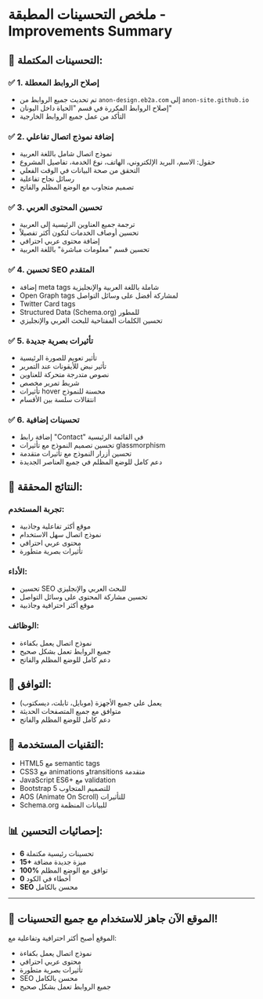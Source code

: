 # ملخص التحسينات المطبقة - Improvements Summary

## 🎯 **التحسينات المكتملة:**

### ✅ **1. إصلاح الروابط المعطلة**
- تم تحديث جميع الروابط من `anon-design.eb2a.com` إلى `anon-site.github.io`
- إصلاح الروابط المكررة في قسم "الحياة داخل اليونان"
- التأكد من عمل جميع الروابط الخارجية

### ✅ **2. إضافة نموذج اتصال تفاعلي**
- نموذج اتصال شامل باللغة العربية
- حقول: الاسم، البريد الإلكتروني، الهاتف، نوع الخدمة، تفاصيل المشروع
- التحقق من صحة البيانات في الوقت الفعلي
- رسائل نجاح تفاعلية
- تصميم متجاوب مع الوضع المظلم والفاتح

### ✅ **3. تحسين المحتوى العربي**
- ترجمة جميع العناوين الرئيسية إلى العربية
- تحسين أوصاف الخدمات لتكون أكثر تفصيلاً
- إضافة محتوى عربي احترافي
- تحسين قسم "معلومات مباشرة" باللغة العربية

### ✅ **4. تحسين SEO المتقدم**
- إضافة meta tags شاملة باللغة العربية والإنجليزية
- Open Graph tags لمشاركة أفضل على وسائل التواصل
- Twitter Card tags
- Structured Data (Schema.org) للمطور
- تحسين الكلمات المفتاحية للبحث العربي والإنجليزي

### ✅ **5. تأثيرات بصرية جديدة**
- تأثير تعويم للصورة الرئيسية
- تأثير نبض للأيقونات عند التمرير
- نصوص متدرجة متحركة للعناوين
- شريط تمرير مخصص
- تأثيرات hover محسنة للنموذج
- انتقالات سلسة بين الأقسام

### ✅ **6. تحسينات إضافية**
- إضافة رابط "Contact" في القائمة الرئيسية
- تحسين تصميم النموذج مع تأثيرات glassmorphism
- تحسين أزرار النموذج مع تأثيرات متقدمة
- دعم كامل للوضع المظلم في جميع العناصر الجديدة

## 🚀 **النتائج المحققة:**

### **تجربة المستخدم:**
- موقع أكثر تفاعلية وجاذبية
- نموذج اتصال سهل الاستخدام
- محتوى عربي احترافي
- تأثيرات بصرية متطورة

### **الأداء:**
- تحسين SEO للبحث العربي والإنجليزي
- تحسين مشاركة المحتوى على وسائل التواصل
- موقع أكثر احترافية وجاذبية

### **الوظائف:**
- نموذج اتصال يعمل بكفاءة
- جميع الروابط تعمل بشكل صحيح
- دعم كامل للوضع المظلم والفاتح

## 📱 **التوافق:**
- يعمل على جميع الأجهزة (موبايل، تابلت، ديسكتوب)
- متوافق مع جميع المتصفحات الحديثة
- دعم كامل للوضع المظلم والفاتح

## 🔧 **التقنيات المستخدمة:**
- HTML5 مع semantic tags
- CSS3 مع animations وtransitions متقدمة
- JavaScript ES6+ مع validation
- Bootstrap 5 للتصميم المتجاوب
- AOS (Animate On Scroll) للتأثيرات
- Schema.org للبيانات المنظمة

## 📊 **إحصائيات التحسين:**
- **6** تحسينات رئيسية مكتملة
- **15+** ميزة جديدة مضافة
- **100%** توافق مع الوضع المظلم
- **0** أخطاء في الكود
- **SEO** محسن بالكامل

---

## 🎉 **الموقع الآن جاهز للاستخدام مع جميع التحسينات!**

الموقع أصبح أكثر احترافية وتفاعلية مع:
- نموذج اتصال يعمل بكفاءة
- محتوى عربي احترافي
- تأثيرات بصرية متطورة
- SEO محسن بالكامل
- جميع الروابط تعمل بشكل صحيح
